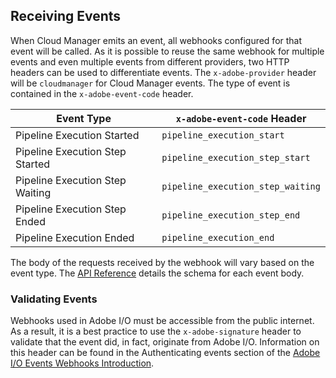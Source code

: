 ## Receiving Events

When Cloud Manager emits an event, all webhooks configured for that event will be called. As it is possible to reuse the same webhook for multiple events and even multiple events from different providers, two HTTP headers can be used to differentiate events. The `x-adobe-provider` header will be `cloudmanager` for Cloud Manager events. The type of event is contained in the `x-adobe-event-code` header.

| Event Type                      | `x-adobe-event-code` Header       |
|---------------------------------|-----------------------------------|
| Pipeline Execution Started      | `pipeline_execution_start`        |
| Pipeline Execution Step Started | `pipeline_execution_step_start`   |
| Pipeline Execution Step Waiting | `pipeline_execution_step_waiting` |
| Pipeline Execution Step Ended   | `pipeline_execution_step_end`     |
| Pipeline Execution Ended        | `pipeline_execution_end`          |

The body of the requests received by the webhook will vary based on the event type. The [API Reference](swagger-specs/events.yaml) details the schema for each event body.

### Validating Events

Webhooks used in Adobe I/O must be accessible from the public internet. As a result, it is a best practice to use the `x-adobe-signature` header to validate that the event did, in fact, originate from Adobe I/O. Information on this header can be found in the Authenticating events section of the [Adobe I/O Events Webhooks Introduction](../../../../adobeio/adobeio-documentation/blob/master/events/intro/webhook_docs_intro.md).
